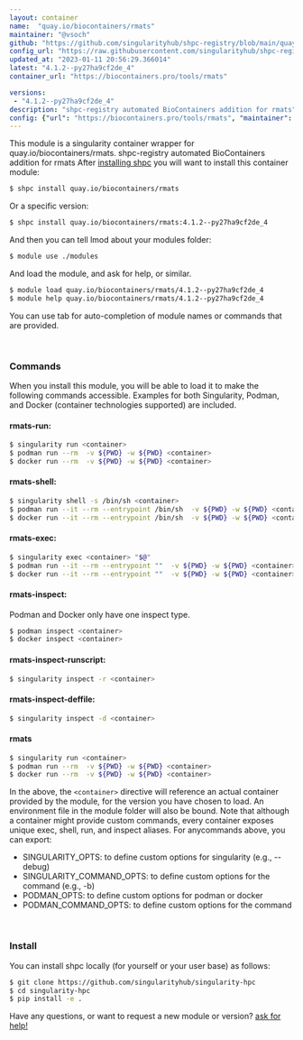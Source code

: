 ```yaml
---
layout: container
name:  "quay.io/biocontainers/rmats"
maintainer: "@vsoch"
github: "https://github.com/singularityhub/shpc-registry/blob/main/quay.io/biocontainers/rmats/container.yaml"
config_url: "https://raw.githubusercontent.com/singularityhub/shpc-registry/main/quay.io/biocontainers/rmats/container.yaml"
updated_at: "2023-01-11 20:56:29.366014"
latest: "4.1.2--py27ha9cf2de_4"
container_url: "https://biocontainers.pro/tools/rmats"

versions:
 - "4.1.2--py27ha9cf2de_4"
description: "shpc-registry automated BioContainers addition for rmats"
config: {"url": "https://biocontainers.pro/tools/rmats", "maintainer": "@vsoch", "description": "shpc-registry automated BioContainers addition for rmats", "latest": {"4.1.2--py27ha9cf2de_4": "sha256:fa9c99eee212bbb11275d6c19cb9a77667dcec12b70e46f39eef488b80007b41"}, "tags": {"4.1.2--py27ha9cf2de_4": "sha256:fa9c99eee212bbb11275d6c19cb9a77667dcec12b70e46f39eef488b80007b41"}, "docker": "quay.io/biocontainers/rmats"}
---
```


This module is a singularity container wrapper for quay.io/biocontainers/rmats.
shpc-registry automated BioContainers addition for rmats
After [installing shpc](#install) you will want to install this container module:


```bash
$ shpc install quay.io/biocontainers/rmats
```

Or a specific version:

```bash
$ shpc install quay.io/biocontainers/rmats:4.1.2--py27ha9cf2de_4
```

And then you can tell lmod about your modules folder:

```bash
$ module use ./modules
```

And load the module, and ask for help, or similar.

```bash
$ module load quay.io/biocontainers/rmats/4.1.2--py27ha9cf2de_4
$ module help quay.io/biocontainers/rmats/4.1.2--py27ha9cf2de_4
```

You can use tab for auto-completion of module names or commands that are provided.

<br>

### Commands

When you install this module, you will be able to load it to make the following commands accessible.
Examples for both Singularity, Podman, and Docker (container technologies supported) are included.

#### rmats-run:

```bash
$ singularity run <container>
$ podman run --rm  -v ${PWD} -w ${PWD} <container>
$ docker run --rm  -v ${PWD} -w ${PWD} <container>
```

#### rmats-shell:

```bash
$ singularity shell -s /bin/sh <container>
$ podman run --it --rm --entrypoint /bin/sh  -v ${PWD} -w ${PWD} <container>
$ docker run --it --rm --entrypoint /bin/sh  -v ${PWD} -w ${PWD} <container>
```

#### rmats-exec:

```bash
$ singularity exec <container> "$@"
$ podman run --it --rm --entrypoint ""  -v ${PWD} -w ${PWD} <container> "$@"
$ docker run --it --rm --entrypoint ""  -v ${PWD} -w ${PWD} <container> "$@"
```

#### rmats-inspect:

Podman and Docker only have one inspect type.

```bash
$ podman inspect <container>
$ docker inspect <container>
```

#### rmats-inspect-runscript:

```bash
$ singularity inspect -r <container>
```

#### rmats-inspect-deffile:

```bash
$ singularity inspect -d <container>
```



#### rmats

```bash
$ singularity run <container>
$ podman run --rm  -v ${PWD} -w ${PWD} <container>
$ docker run --rm  -v ${PWD} -w ${PWD} <container>
```


In the above, the `<container>` directive will reference an actual container provided
by the module, for the version you have chosen to load. An environment file in the
module folder will also be bound. Note that although a container
might provide custom commands, every container exposes unique exec, shell, run, and
inspect aliases. For anycommands above, you can export:

 - SINGULARITY_OPTS: to define custom options for singularity (e.g., --debug)
 - SINGULARITY_COMMAND_OPTS: to define custom options for the command (e.g., -b)
 - PODMAN_OPTS: to define custom options for podman or docker
 - PODMAN_COMMAND_OPTS: to define custom options for the command

<br>

### Install

You can install shpc locally (for yourself or your user base) as follows:

```bash
$ git clone https://github.com/singularityhub/singularity-hpc
$ cd singularity-hpc
$ pip install -e .
```

Have any questions, or want to request a new module or version? [ask for help!](https://github.com/singularityhub/singularity-hpc/issues)